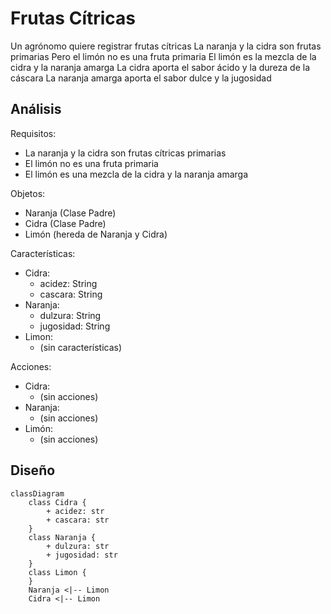 # Frutas Cítricas

Un agrónomo quiere registrar frutas cítricas
La naranja y la cidra son frutas primarias
Pero el limón no es una fruta primaria
El limón es la mezcla de la cidra y la naranja amarga
La cidra aporta el sabor ácido y la dureza de la cáscara
La naranja amarga aporta el sabor dulce y la jugosidad

## Análisis

Requisitos:

- La naranja y la cidra son frutas cítricas primarias
- El limón no es una fruta primaria
- El limón es una mezcla de la cidra y la naranja amarga

Objetos:

- Naranja (Clase Padre)
- Cidra (Clase Padre)
- Limón (hereda de Naranja y Cidra)

Características:

- Cidra:
  - acidez: String
  - cascara: String
- Naranja:
  - dulzura: String
  - jugosidad: String
- Limon:
  - (sin características)

Acciones:

- Cidra:
  - (sin acciones)
- Naranja:
  - (sin acciones)
- Limón:
  - (sin acciones)

## Diseño

```mermaid
classDiagram
    class Cidra {
        + acidez: str
        + cascara: str
    }
    class Naranja {
        + dulzura: str
        + jugosidad: str
    }
    class Limon {
    }
    Naranja <|-- Limon
    Cidra <|-- Limon
```

